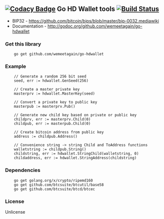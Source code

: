 [![Codacy Badge](https://api.codacy.com/project/badge/Grade/8ba1ebaebe484a43890a539f7168bc12)](https://app.codacy.com/gh/CDaubert77/go-hdwallet?utm_source=github.com&utm_medium=referral&utm_content=CDaubert77/go-hdwallet&utm_campaign=Badge_Grade)
Go HD Wallet tools [![Build Status](https://travis-ci.org/wemeetagain/go-hdwallet.svg?branch=master)](https://travis-ci.org/wemeetagain/go-hdwallet)
------------------

 - BIP32 - https://github.com/bitcoin/bips/blob/master/bip-0032.mediawiki
 - Documentation - http://godoc.org/github.com/wemeetagain/go-hdwallet

### Get this library

        go get github.com/wemeetagain/go-hdwallet

### Example

        // Generate a random 256 bit seed
        seed, err := hdwallet.GenSeed(256)
        
        // Create a master private key
        masterprv := hdwallet.MasterKey(seed)
        
        // Convert a private key to public key
        masterpub := masterprv.Pub()
        
        // Generate new child key based on private or public key
        childprv, err := masterprv.Child(0)
        childpub, err := masterpub.Child(0)
        
        // Create bitcoin address from public key
        address := childpub.Address()

        // Convenience string -> string Child and ToAddress functions
        walletstring := childpub.String()
        childstring, err := hdwallet.StringChild(walletstring, 0)
        childaddress, err := hdwallet.StringAddress(childstring)

### Dependencies

        go get golang.org/x/crypto/ripemd160
        go get github.com/btcsuite/btcutil/base58
        go get github.com/btcsuite/btcd/btcec

### License

Unlicense
